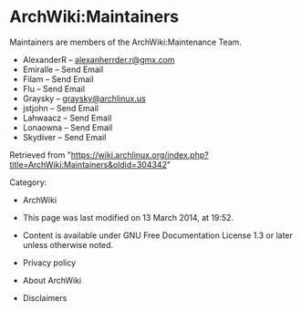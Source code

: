 ArchWiki:Maintainers
====================

Maintainers are members of the ArchWiki:Maintenance Team.

-   AlexanderR – alexanherrder.r@gmx.com
-   Emiralle – Send Email
-   Filam – Send Email
-   Flu – Send Email
-   Graysky – graysky@archlinux.us
-   jstjohn – Send Email
-   Lahwaacz – Send Email
-   Lonaowna – Send Email
-   Skydiver – Send Email

Retrieved from
"https://wiki.archlinux.org/index.php?title=ArchWiki:Maintainers&oldid=304342"

Category:

-   ArchWiki

-   This page was last modified on 13 March 2014, at 19:52.
-   Content is available under GNU Free Documentation License 1.3 or
    later unless otherwise noted.
-   Privacy policy
-   About ArchWiki
-   Disclaimers
